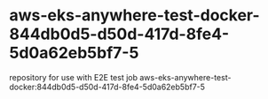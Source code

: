# aws-eks-anywhere-test-docker-844db0d5-d50d-417d-8fe4-5d0a62eb5bf7-5
repository for use with E2E test job aws-eks-anywhere-test-docker:844db0d5-d50d-417d-8fe4-5d0a62eb5bf7-5
